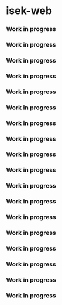 # isek-web
### Work in progress

### Work in progress

### Work in progress

### Work in progress

### Work in progress

### Work in progress

### Work in progress

### Work in progress

### Work in progress

### Work in progress

### Work in progress

### Work in progress

### Work in progress

### Work in progress

### Work in progress

### Work in progress

### Work in progress

### Work in progress
